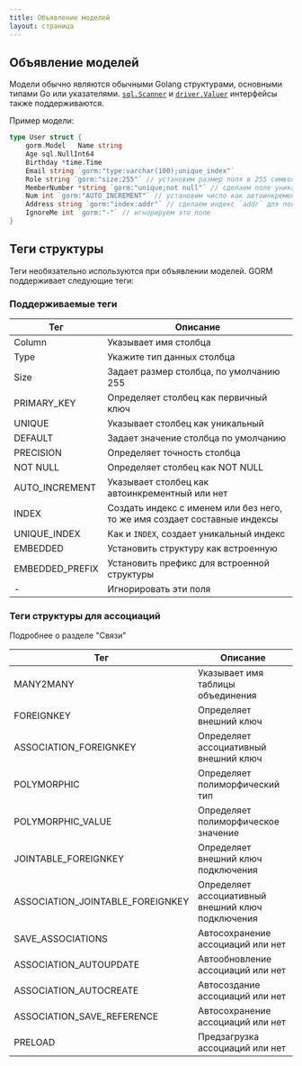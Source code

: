 ```yaml
---
title: Объявление моделей
layout: страница
---
```

## Объявление моделей

Модели обычно являются обычными Golang структурами, основными типами Go или указателями. [`sql.Scanner`](https://golang.org/pkg/database/sql/#Scanner) и [`driver.Valuer`](https://golang.org/pkg/database/sql/driver/#Valuer) интерфейсы также поддерживаются.

Пример модели:

```go
type User struct {   
    gorm.Model   Name string   
    Age sql.NullInt64   
    Birthday *time.Time   
    Email string `gorm:"type:varchar(100);unique_index"`   
    Role string `gorm:"size:255"` // установим размер поля в 255 символов   
    MemberNumber *string `gorm:"unique;not null"` // сделаем поле уникальным и не null
    Num int `gorm:"AUTO_INCREMENT"` // установим число как автоинкремент
    Address string `gorm:"index:addr"` // сделаем индекс `addr` для поля
    IgnoreMe int `gorm:"-"` // игнорируем это поле
}
```

## Теги структуры

Теги необязательно используются при объявлении моделей. GORM поддерживает следующие теги:

### Поддерживаемые теги

| Тег             | Описание                                                                  |
| --------------- | ------------------------------------------------------------------------- |
| Column          | Указывает имя столбца                                                     |
| Type            | Укажите тип данных столбца                                                |
| Size            | Задает размер столбца, по умолчанию 255                                   |
| PRIMARY_KEY     | Определяет столбец как первичный ключ                                     |
| UNIQUE          | Указывает столбец как уникальный                                          |
| DEFAULT         | Задает значение столбца по умолчанию                                      |
| PRECISION       | Определяет точность столбца                                               |
| NOT NULL        | Определяет столбец как NOT NULL                                           |
| AUTO_INCREMENT  | Указывает столбец как автоинкрементный или нет                            |
| INDEX           | Создать индекс с именем или без него, то же имя создает составные индексы |
| UNIQUE_INDEX    | Как и `INDEX`, создает уникальный индекс                                  |
| EMBEDDED        | Установить структуру как встроенную                                       |
| EMBEDDED_PREFIX | Установить префикс для встроенной структуры                               |
| -               | Игнорировать эти поля                                                     |

### Теги структуры для ассоциаций

Подробнее о разделе "Связи"

| Тег                                | Описание                                          |
| ---------------------------------- | ------------------------------------------------- |
| MANY2MANY                          | Указывает имя таблицы объединения                 |
| FOREIGNKEY                         | Определяет внешний ключ                           |
| ASSOCIATION_FOREIGNKEY             | Определяет ассоциативный внешний ключ             |
| POLYMORPHIC                        | Определяет полиморфический тип                    |
| POLYMORPHIC_VALUE                  | Определяет полиморфическое значение               |
| JOINTABLE_FOREIGNKEY               | Определяет внешний ключ подключения               |
| ASSOCIATION_JOINTABLE_FOREIGNKEY | Определяет ассоциативный внешний ключ подключения |
| SAVE_ASSOCIATIONS                  | Автосохранение ассоциаций или нет                 |
| ASSOCIATION_AUTOUPDATE             | Автообновление ассоциаций или нет                 |
| ASSOCIATION_AUTOCREATE             | Автосоздание ассоциаций или нет                   |
| ASSOCIATION_SAVE_REFERENCE       | Автосохранение ассоциаций или нет                 |
| PRELOAD                            | Предзагрузка ассоциаций или нет                   |